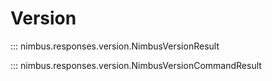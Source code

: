# Version

::: nimbus.responses.version.NimbusVersionResult

::: nimbus.responses.version.NimbusVersionCommandResult
